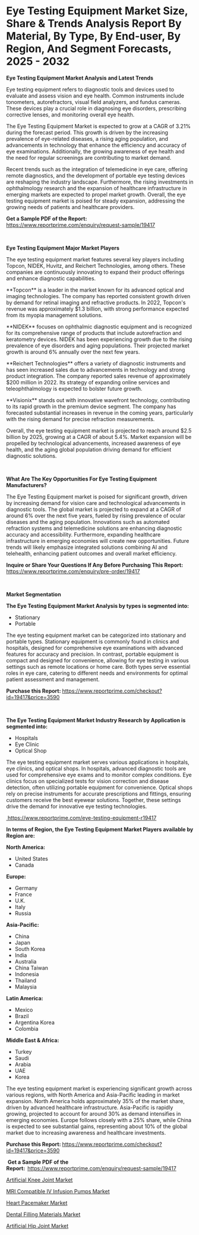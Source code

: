 <p><h1>Eye Testing Equipment Market Size, Share & Trends Analysis Report By Material, By Type, By End-user, By Region, And Segment Forecasts, 2025 - 2032</h1></p><p><strong>Eye Testing Equipment Market Analysis and Latest Trends</strong></p>
<p><p>Eye testing equipment refers to diagnostic tools and devices used to evaluate and assess vision and eye health. Common instruments include tonometers, autorefractors, visual field analyzers, and fundus cameras. These devices play a crucial role in diagnosing eye disorders, prescribing corrective lenses, and monitoring overall eye health. </p><p>The Eye Testing Equipment Market is expected to grow at a CAGR of 3.21% during the forecast period. This growth is driven by the increasing prevalence of eye-related diseases, a rising aging population, and advancements in technology that enhance the efficiency and accuracy of eye examinations. Additionally, the growing awareness of eye health and the need for regular screenings are contributing to market demand. </p><p>Recent trends such as the integration of telemedicine in eye care, offering remote diagnostics, and the development of portable eye testing devices are reshaping the industry landscape. Furthermore, the rising investments in ophthalmology research and the expansion of healthcare infrastructure in emerging markets are expected to propel market growth. Overall, the eye testing equipment market is poised for steady expansion, addressing the growing needs of patients and healthcare providers.</p></p>
<p><strong>Get a Sample PDF of the Report:&nbsp;</strong> <a href="https://www.reportprime.com/enquiry/request-sample/19417?utm_campaign=1167&utm_medium=2&utm_source=Github&utm_content=ia&utm_term=19032025&utm_id=eye-testing-equipment">https://www.reportprime.com/enquiry/request-sample/19417</a></p>
<p>&nbsp;</p>
<p><strong>Eye Testing Equipment Major Market Players</strong></p>
<p><p>The eye testing equipment market features several key players including Topcon, NIDEK, Huvitz, and Reichert Technologies, among others. These companies are continuously innovating to expand their product offerings and enhance diagnostic capabilities.</p><p>**Topcon** is a leader in the market known for its advanced optical and imaging technologies. The company has reported consistent growth driven by demand for retinal imaging and refractive products. In 2022, Topcon's revenue was approximately $1.3 billion, with strong performance expected from its myopia management solutions.</p><p>**NIDEK** focuses on ophthalmic diagnostic equipment and is recognized for its comprehensive range of products that include autorefraction and keratometry devices. NIDEK has been experiencing growth due to the rising prevalence of eye disorders and aging populations. Their projected market growth is around 6% annually over the next few years.</p><p>**Reichert Technologies** offers a variety of diagnostic instruments and has seen increased sales due to advancements in technology and strong product integration. The company reported sales revenue of approximately $200 million in 2022. Its strategy of expanding online services and teleophthalmology is expected to bolster future growth.</p><p>**Visionix** stands out with innovative wavefront technology, contributing to its rapid growth in the premium device segment. The company has forecasted substantial increases in revenue in the coming years, particularly with the rising demand for precise refraction measurements.</p><p>Overall, the eye testing equipment market is projected to reach around $2.5 billion by 2025, growing at a CAGR of about 5.4%. Market expansion will be propelled by technological advancements, increased awareness of eye health, and the aging global population driving demand for efficient diagnostic solutions.</p></p>
<p>&nbsp;</p>
<p><strong>What Are The Key Opportunities For Eye Testing Equipment Manufacturers?</strong></p>
<p><p>The Eye Testing Equipment market is poised for significant growth, driven by increasing demand for vision care and technological advancements in diagnostic tools. The global market is projected to expand at a CAGR of around 6% over the next five years, fueled by rising prevalence of ocular diseases and the aging population. Innovations such as automated refraction systems and telemedicine solutions are enhancing diagnostic accuracy and accessibility. Furthermore, expanding healthcare infrastructure in emerging economies will create new opportunities. Future trends will likely emphasize integrated solutions combining AI and telehealth, enhancing patient outcomes and overall market efficiency.</p></p>
<p><strong>Inquire or Share Your Questions If Any Before Purchasing This Report:</strong> <a href="https://www.reportprime.com/enquiry/pre-order/19417?utm_campaign=1167&utm_medium=2&utm_source=Github&utm_content=ia&utm_term=19032025&utm_id=eye-testing-equipment">https://www.reportprime.com/enquiry/pre-order/19417</a></p>
<p>&nbsp;</p>
<p><strong>Market Segmentation</strong></p>
<p><strong>The Eye Testing Equipment Market Analysis by types is segmented into:</strong></p>
<p><ul><li>Stationary</li><li>Portable</li></ul></p>
<p><p>The eye testing equipment market can be categorized into stationary and portable types. Stationary equipment is commonly found in clinics and hospitals, designed for comprehensive eye examinations with advanced features for accuracy and precision. In contrast, portable equipment is compact and designed for convenience, allowing for eye testing in various settings such as remote locations or home care. Both types serve essential roles in eye care, catering to different needs and environments for optimal patient assessment and management.</p></p>
<p><strong>Purchase this Report:&nbsp;</strong><a href="https://www.reportprime.com/checkout?id=19417&price=3590&utm_campaign=1167&utm_medium=2&utm_source=Github&utm_content=ia&utm_term=19032025&utm_id=eye-testing-equipment">https://www.reportprime.com/checkout?id=19417&price=3590</a></p>
<p>&nbsp;</p>
<p><strong>The Eye Testing Equipment Market Industry Research by Application is segmented into:</strong></p>
<p><ul><li>Hospitals</li><li>Eye Clinic</li><li>Optical Shop</li></ul></p>
<p><p>The eye testing equipment market serves various applications in hospitals, eye clinics, and optical shops. In hospitals, advanced diagnostic tools are used for comprehensive eye exams and to monitor complex conditions. Eye clinics focus on specialized tests for vision correction and disease detection, often utilizing portable equipment for convenience. Optical shops rely on precise instruments for accurate prescriptions and fittings, ensuring customers receive the best eyewear solutions. Together, these settings drive the demand for innovative eye testing technologies.</p></p>
<p><a href="https://www.reportprime.com/eye-testing-equipment-r19417?utm_campaign=1167&utm_medium=2&utm_source=Github&utm_content=ia&utm_term=19032025&utm_id=eye-testing-equipment">&nbsp;https://www.reportprime.com/eye-testing-equipment-r19417</a></p>
<p><strong>In terms of Region, the Eye Testing Equipment Market Players available by Region are:</strong></p>
<p>
    <p> <strong> North America: </strong>
        <ul>
            <li>United States</li>
            <li>Canada</li>
        </ul>
        </p> 
    <p> <strong> Europe: </strong>
        <ul>
            <li>Germany</li>
            <li>France</li>
            <li>U.K.</li>
            <li>Italy</li>
            <li>Russia</li>
        </ul>
        </p> 
    <p> <strong> Asia-Pacific: </strong>
        <ul>
            <li>China</li>
            <li>Japan</li>
            <li>South Korea</li>
            <li>India</li>
            <li>Australia</li>
            <li>China Taiwan</li>
            <li>Indonesia</li>
            <li>Thailand</li>
            <li>Malaysia</li>
        </ul>
        </p> 
    <p> <strong> Latin America: </strong>
        <ul>
            <li>Mexico</li>
            <li>Brazil</li>
            <li>Argentina Korea</li>
            <li>Colombia</li>
        </ul>
        </p> 
    <p> <strong> Middle East & Africa: </strong>
        <ul>
            <li>Turkey</li>
            <li>Saudi</li>
            <li>Arabia</li>
            <li>UAE</li>
            <li>Korea</li>
        </ul>
    </p>
    </p>
<p><p>The eye testing equipment market is experiencing significant growth across various regions, with North America and Asia-Pacific leading in market expansion. North America holds approximately 35% of the market share, driven by advanced healthcare infrastructure. Asia-Pacific is rapidly growing, projected to account for around 30% as demand intensifies in emerging economies. Europe follows closely with a 25% share, while China is expected to see substantial gains, representing about 10% of the global market due to increasing awareness and healthcare investments.</p></p>
<p><strong>Purchase this Report: </strong><a href="https://www.reportprime.com/checkout?id=19417&price=3590&utm_campaign=1167&utm_medium=2&utm_source=Github&utm_content=ia&utm_term=19032025&utm_id=eye-testing-equipment">https://www.reportprime.com/checkout?id=19417&price=3590</a></p>
<p>&nbsp;<strong>Get a Sample PDF of the Report:&nbsp;&nbsp;</strong><a href="https://www.reportprime.com/enquiry/request-sample/19417?utm_campaign=1167&utm_medium=2&utm_source=Github&utm_content=ia&utm_term=19032025&utm_id=eye-testing-equipment">https://www.reportprime.com/enquiry/request-sample/19417</a></p>
<p><strong></strong></p>
<p><p><a href="https://github.com/koskasislo39/Market-Research-Report-List-1/blob/main/artificial-knee-joint-market.md?utm_campaign=1167&utm_medium=2&utm_source=Github&utm_content=ia&utm_term=19032025&utm_id=eye-testing-equipment">Artificial Knee Joint Market</a></p><p><a href="https://github.com/seyalshudae7/Market-Research-Report-List-1/blob/main/mri-compatible-iv-infusion-pumps-market.md?utm_campaign=1167&utm_medium=2&utm_source=Github&utm_content=ia&utm_term=19032025&utm_id=eye-testing-equipment">MRI Compatible IV Infusion Pumps Market</a></p><p><a href="https://github.com/aaryaheron0c/Market-Research-Report-List-1/blob/main/heart-pacemaker-market.md?utm_campaign=1167&utm_medium=2&utm_source=Github&utm_content=ia&utm_term=19032025&utm_id=eye-testing-equipment">Heart Pacemaker Market</a></p><p><a href="https://github.com/oliffzillamv/Market-Research-Report-List-1/blob/main/dental-filling-materials-market.md?utm_campaign=1167&utm_medium=2&utm_source=Github&utm_content=ia&utm_term=19032025&utm_id=eye-testing-equipment">Dental Filling Materials Market</a></p><p><a href="https://github.com/baetahassaz6/Market-Research-Report-List-1/blob/main/artificial-hip-joint-market.md?utm_campaign=1167&utm_medium=2&utm_source=Github&utm_content=ia&utm_term=19032025&utm_id=eye-testing-equipment">Artificial Hip Joint Market</a></p></p>